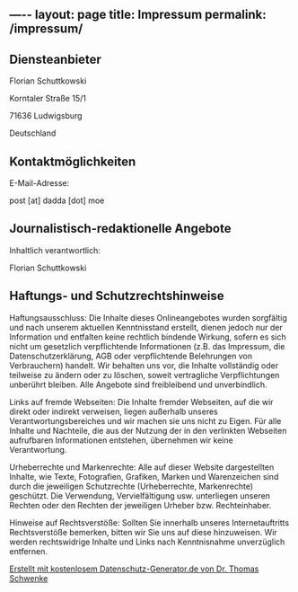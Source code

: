—--
layout: page
title: Impressum
permalink: /impressum/
---

<h2 id=„m46“>Diensteanbieter</h2>
<p>Florian Schuttkowski</p>
<p>Korntaler Straße 15/1</p>
<p>71636 Ludwigsburg</p>
<p>Deutschland</p>
<h2 id=„m56“>Kontaktmöglichkeiten</h2>E-Mail-Adresse: <p>post [at] dadda [dot] moe</p>
<h2 id=„m154“>Journalistisch-redaktionelle Angebote</h2>Inhaltlich verantwortlich: <p>Florian Schuttkowski </p>
<h2 id=„m65“>Haftungs- und Schutzrechtshinweise</h2><p>Haftungsausschluss: Die Inhalte dieses Onlineangebotes wurden sorgfältig und nach unserem aktuellen Kenntnisstand erstellt, dienen jedoch nur der Information und entfalten keine rechtlich bindende Wirkung, sofern es sich nicht um gesetzlich verpflichtende Informationen (z.B. das Impressum, die Datenschutzerklärung, AGB oder verpflichtende Belehrungen von Verbrauchern) handelt. Wir behalten uns vor, die Inhalte vollständig oder teilweise zu ändern oder zu löschen, soweit vertragliche Verpflichtungen unberührt bleiben. Alle Angebote sind freibleibend und unverbindlich.</p>
<p>Links auf fremde Webseiten: Die Inhalte fremder Webseiten, auf die wir direkt oder indirekt verweisen, liegen außerhalb unseres Verantwortungsbereiches und wir machen sie uns nicht zu Eigen. Für alle Inhalte und Nachteile, die aus der Nutzung der in den verlinkten Webseiten aufrufbaren Informationen entstehen, übernehmen wir keine Verantwortung.</p>
<p>Urheberrechte und Markenrechte: Alle auf dieser Website dargestellten Inhalte, wie Texte, Fotografien, Grafiken, Marken und Warenzeichen sind durch die jeweiligen Schutzrechte (Urheberrechte, Markenrechte) geschützt. Die Verwendung, Vervielfältigung usw. unterliegen unseren Rechten oder den Rechten der jeweiligen Urheber bzw. Rechteinhaber.</p>
<p>Hinweise auf Rechtsverstöße: Sollten Sie innerhalb unseres Internetauftritts Rechtsverstöße bemerken, bitten wir Sie uns auf diese hinzuweisen. Wir werden rechtswidrige Inhalte und Links nach Kenntnisnahme unverzüglich entfernen.</p>
<p class=„seal“><a href=„https://datenschutz-generator.de/„ title=„Rechtstext von Dr. Schwenke - für weitere Informationen bitte anklicken.“ target=„_blank“ rel=„noopener noreferrer nofollow“>Erstellt mit kostenlosem Datenschutz-Generator.de von Dr. Thomas Schwenke</a></p>